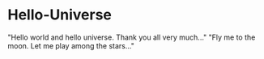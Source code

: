 # Hello-Universe
"Hello world and hello universe. Thank you all very much..."
"Fly me to the moon. Let me play among the stars..."
